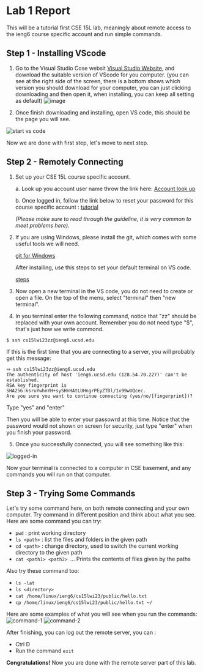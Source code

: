 # Lab 1 Report

  This will be a tutorial first CSE 15L lab, meaningly about remote access to the ieng6 course specific account and run simple commands. 

## Step 1 - Installing VScode 

1. Go to the Visual Studio Cose websit [Visual Studio Website](https://code.visualstudio.com/), and download the suitable version of VScode for you computer.
  (you can see at the right side of the screen, there is a bottom shows which version you should download for your computer, you can just clicking downloading and then open it, when installing, you can keep all setting as default) 
  ![image](https://user-images.githubusercontent.com/122570012/215300595-7b3c3140-feb3-4a4b-9147-0a4e4895761b.png)
  

2. Once finish downloading and installing, open VS code, this should be the page you will see. 

  ![start vs code](https://user-images.githubusercontent.com/122570012/212607763-869b4902-1b4d-4d0a-9145-be2b868a2eb7.png)
   
Now we are done with first step, let's move to next step. 


## Step 2 - Remotely Connecting 
1. Set up your CSE 15L course specific account. 

    a. Look up you account user name throw the link here: [Account look up](https://sdacs.ucsd.edu/~icc/index.php)
    
    b. Once logged in, follow the link below to reset your password for this course specific account : [tutorial](https://docs.google.com/document/d/1hs7CyQeh-MdUfM9uv99i8tqfneos6Y8bDU0uhn1wqho/edit)
    
    *(Please make sure to read through the guideline, it is very common to meet problems here)*. 
    
2. If you are using Windows, please install the git, which comes with some useful tools we will need.  
    
   [git for Windows](https://gitforwindows.org/)
   
   After installing, use this steps to set your default terminal on VS code. 
   
   [steps](https://gitforwindows.org/)
    
3. Now open a new terminal in the VS code, you do not need to create or open a file. On the top of the menu, select "terminal" then "new terminal". 

4. In you terminal enter the following command, notice that "zz" should be replaced with your own account. Remember you do not need type "$", that's just how we write commond. 

```
$ ssh cs15lwi23zz@ieng6.ucsd.edu
```

  If this is the first time that you are connecting to a server, you will probably get this message: 

```
⤇ ssh cs15lwi23zz@ieng6.ucsd.edu
The authenticity of host 'ieng6.ucsd.edu (128.54.70.227)' can't be established.
RSA key fingerprint is SHA256:ksruYwhnYH+sySHnHAtLUHngrPEyZTDl/1x99wUQcec.
Are you sure you want to continue connecting (yes/no/[fingerprint])? 
```

  Type "yes" and "enter"

  Then you will be able to enter your passowrd at this time. Notice that the password would not shown on screen for security, just type "enter" when you finish your password.  
  
5. Once you successfully connected, you will see something like this: 

![logged-in](https://user-images.githubusercontent.com/122570012/212614101-baf01ce0-e291-4167-aef3-6b0ca4467e73.png)

  Now your terminal is connected to a computer in CSE basement, and any commands you will run on that computer. 
  
  
## Step 3 - Trying Some Commands

Let's try some command here, on both remote connecting and your own computer. Try command in different position and think about what you see. Here are some command you can try: 

- `pwd` : print working directory 
- `ls <path>` : list the files and folders in the given path 
- `cd <path>` : change directory, used to switch the current working directory to the given path 
- `cat <path1> <path2> `... Prints the contents of files given by the paths 

Also try these command too: 

- `ls -lat`
- `ls <directory>`
- `cat /home/linux/ieng6/cs15lwi23/public/hello.txt`
- `cp /home/linux/ieng6/cs15lwi23/public/hello.txt ~/`

Here are some examples of what you will see when you run the commands: 
![command-1](https://user-images.githubusercontent.com/122570012/212752910-de6c9e2b-6945-4f34-a195-0bcb2a817983.png)
![command-2](https://user-images.githubusercontent.com/122570012/212752920-19193b2f-20ea-458a-8732-22f7611343d1.png)


  
After finishing, you can log out the remote server, you can :
- Ctrl D
- Run the command `exit`
  
**Congratulations!** Now you are done with the remote server part of this lab. 
